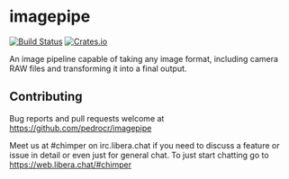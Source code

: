 # imagepipe

[![Build Status](https://travis-ci.com/pedrocr/imagepipe.svg?branch=master)](https://travis-ci.com/pedrocr/imagepipe)
[![Crates.io](https://img.shields.io/crates/v/imagepipe.svg)](https://crates.io/crates/imagepipe)

An image pipeline capable of taking any image format, including camera RAW files and transforming it into a final output.

Contributing
------------

Bug reports and pull requests welcome at https://github.com/pedrocr/imagepipe

Meet us at #chimper on irc.libera.chat if you need to discuss a feature or issue in detail or even just for general chat. To just start chatting go to https://web.libera.chat/#chimper
